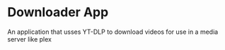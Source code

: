# Downloader App
 An application that usses YT-DLP to download videos for use in a media server like plex

